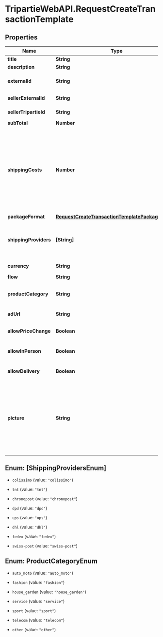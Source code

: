 # TripartieWebAPI.RequestCreateTransactionTemplate

## Properties

Name | Type | Description | Notes
------------ | ------------- | ------------- | -------------
**title** | **String** | The title. | 
**description** | **String** | The description. | [optional] 
**externalId** | **String** | The Transaction template&#39;s External ID. | [optional] 
**sellerExternalId** | **String** | The Seller&#39;s External ID. | [optional] 
**sellerTripartieId** | **String** | The Seller&#39;s Tripartie ID. | [optional] 
**subTotal** | **Number** | The price, in cents. | 
**shippingCosts** | **Number** | The shipping costs, in cents.<br />If provided, the Seller will have to handle shipping by himself.<code>packageFormat</code> and <code>shippingProviders</code> will be ignored, and automatic shipping costs calculation and shipping label generation will be disabled.  | [optional] 
**packageFormat** | [**RequestCreateTransactionTemplatePackageFormat**](RequestCreateTransactionTemplatePackageFormat.md) |  | [optional] 
**shippingProviders** | **[String]** | Allowed shipping providers.<br /><strong>Required for automatic shipping costs and shipping label generation.</strong> | [optional] 
**currency** | **String** | The currency code (ISO 4217). | 
**flow** | **String** | The desired flow. | 
**productCategory** | **String** | The product category (required for improved anti-fraud protection). | [optional] [default to 'other']
**adUrl** | **String** | The original Ad&#39;s URL. | [optional] 
**allowPriceChange** | **Boolean** | Allow price negociation? | [optional] [default to true]
**allowInPerson** | **Boolean** | Allow hand-over? | [optional] [default to true]
**allowDelivery** | **Boolean** | Allow delivery? | [optional] [default to true]
**picture** | **String** | Ad picture, in **base64 format**.<br /> Max initial file size: 2Mo.<br />**You MUST send only the binary code.** Do not send the first part that some converters add into the binary code which is `data:image/pn ;base64, `.  | [optional]



## Enum: [ShippingProvidersEnum]


* `colissimo` (value: `"colissimo"`)

* `tnt` (value: `"tnt"`)

* `chronopost` (value: `"chronopost"`)

* `dpd` (value: `"dpd"`)

* `ups` (value: `"ups"`)

* `dhl` (value: `"dhl"`)

* `fedex` (value: `"fedex"`)

* `swiss-post` (value: `"swiss-post"`)





## Enum: ProductCategoryEnum


* `auto_moto` (value: `"auto_moto"`)

* `fashion` (value: `"fashion"`)

* `house_garden` (value: `"house_garden"`)

* `service` (value: `"service"`)

* `sport` (value: `"sport"`)

* `telecom` (value: `"telecom"`)

* `other` (value: `"other"`)




